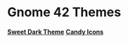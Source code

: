 # Gnome 42 Themes

[**Sweet Dark Theme**](https://www.gnome-look.org/p/1253385/)
[**Candy Icons**](https://www.gnome-look.org/p/1305251)
